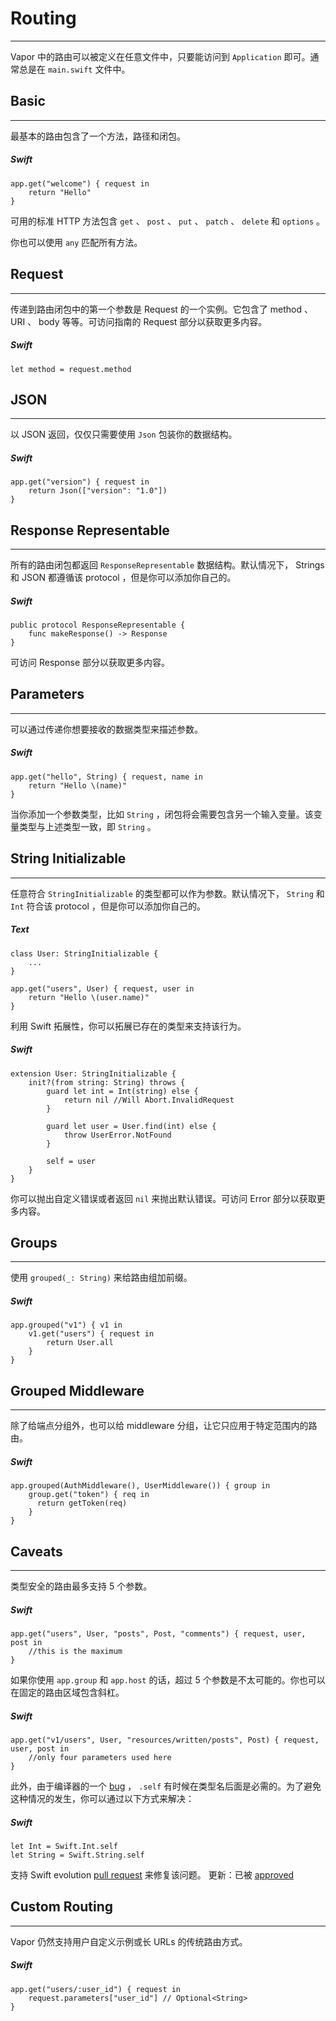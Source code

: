 # Routing
---
Vapor 中的路由可以被定义在任意文件中，只要能访问到 ```Application``` 即可。通常总是在 ```main.swift``` 文件中。


## Basic
---
最基本的路由包含了一个方法，路径和闭包。

##### Swift
```
app.get("welcome") { request in 
    return "Hello"
}
```

可用的标准 HTTP 方法包含 ```get``` 、 ```post``` 、 ```put``` 、 ```patch``` 、 ```delete``` 和 ```options``` 。

你也可以使用 ```any``` 匹配所有方法。


## Request
---
传递到路由闭包中的第一个参数是 Request 的一个实例。它包含了 method 、 URI 、 body 等等。可访问指南的 Request 部分以获取更多内容。

##### Swift
```
let method = request.method
```


## JSON
---
以 JSON 返回，仅仅只需要使用 ```Json``` 包装你的数据结构。

##### Swift
```
app.get("version") { request in
    return Json(["version": "1.0"])
}
```


## Response Representable
---
所有的路由闭包都返回 ```ResponseRepresentable``` 数据结构。默认情况下， Strings 和 JSON 都遵循该 protocol ，但是你可以添加你自己的。

##### Swift
```
public protocol ResponseRepresentable {
    func makeResponse() -> Response
}
```

可访问 Response 部分以获取更多内容。


## Parameters
---
可以通过传递你想要接收的数据类型来描述参数。

##### Swift
```
app.get("hello", String) { request, name in 
    return "Hello \(name)"
}
```

当你添加一个参数类型，比如 ```String``` ，闭包将会需要包含另一个输入变量。该变量类型与上述类型一致，即 ```String``` 。


## String Initializable
---
任意符合 ```StringInitializable``` 的类型都可以作为参数。默认情况下， ```String``` 和 ```Int``` 符合该 protocol ，但是你可以添加你自己的。

##### Text
```
class User: StringInitializable {
    ...
}

app.get("users", User) { request, user in 
    return "Hello \(user.name)"
}
```

利用 Swift 拓展性，你可以拓展已存在的类型来支持该行为。

##### Swift
```
extension User: StringInitializable {
    init?(from string: String) throws {
        guard let int = Int(string) else {
            return nil //Will Abort.InvalidRequest
        }

        guard let user = User.find(int) else {
            throw UserError.NotFound
        }

        self = user
    }
}
```

你可以抛出自定义错误或者返回 ```nil``` 来抛出默认错误。可访问 Error  部分以获取更多内容。


## Groups
---
使用 ```grouped(_: String)``` 来给路由组加前缀。

##### Swift
```
app.grouped("v1") { v1 in
    v1.get("users") { request in
        return User.all
    }
}
```

## Grouped Middleware
---
除了给端点分组外，也可以给 middleware 分组，让它只应用于特定范围内的路由。

##### Swift
```
app.grouped(AuthMiddleware(), UserMiddleware()) { group in 
    group.get("token") { req in
      return getToken(req)
    }
}
```

## Caveats
---
类型安全的路由最多支持 5 个参数。

##### Swift

```
app.get("users", User, "posts", Post, "comments") { request, user, post in 
    //this is the maximum
}
```

如果你使用 ```app.group``` 和 ```app.host``` 的话，超过 5 个参数是不太可能的。你也可以在固定的路由区域包含斜杠。

##### Swift 

```
app.get("v1/users", User, "resources/written/posts", Post) { request, user, post in 
    //only four parameters used here
}
```

此外，由于编译器的一个 [bug](https://bugs.swift.org/browse/SR-899) ， ```.self``` 有时候在类型名后面是必需的。为了避免这种情况的发生，你可以通过以下方式来解决：

##### Swift

```
let Int = Swift.Int.self
let String = Swift.String.self
```

支持 Swift evolution [pull request](https://github.com/apple/swift-evolution/pull/197) 来修复该问题。
更新：已被 [approved](https://github.com/apple/swift-evolution/blob/master/proposals/0090-remove-dot-self.md) 

## Custom Routing 
---
Vapor 仍然支持用户自定义示例或长 URLs 的传统路由方式。

##### Swift
```
app.get("users/:user_id") { request in
    request.parameters["user_id"] // Optional<String>
}
```